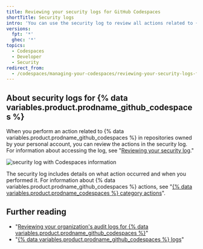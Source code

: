 ```yaml
---
title: Reviewing your security logs for GitHub Codespaces
shortTitle: Security logs
intro: 'You can use the security log to review all actions related to {% data variables.product.prodname_github_codespaces %}.'
versions:
  fpt: '*'
  ghec: '*'
topics:
  - Codespaces
  - Developer
  - Security
redirect_from:
  - /codespaces/managing-your-codespaces/reviewing-your-security-logs-for-codespaces
---
```


 

## About security logs for {% data variables.product.prodname_github_codespaces %}

When you perform an action related to {% data variables.product.prodname_github_codespaces %} in repositories owned by your personal account, you can review the actions in the security log. For information about accessing the log, see "[Reviewing your security log](/github/authenticating-to-github/reviewing-your-security-log#accessing-your-security-log)."

![security log with Codespaces information](/assets/images/help/settings/codespaces-audit-log.png)

The security log includes details on what action occurred and when you performed it. For information about {% data variables.product.prodname_github_codespaces %} actions, see "[{% data variables.product.prodname_codespaces %} category actions](/github/authenticating-to-github/reviewing-your-security-log#codespaces-category-actions)".

## Further reading

- "[Reviewing your organization's audit logs for {% data variables.product.prodname_github_codespaces %}](/codespaces/managing-codespaces-for-your-organization/reviewing-your-organizations-audit-logs-for-github-codespaces)"
- "[{% data variables.product.prodname_github_codespaces %} logs](/codespaces/troubleshooting/github-codespaces-logs)"
